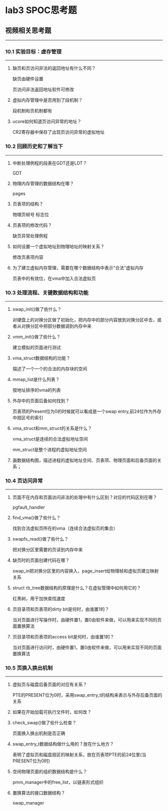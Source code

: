 # lab3 SPOC思考题

## 视频相关思考题

------

### 10.1 实验目标：虚存管理

------

1. 缺页和页访问非法的返回地址有什么不同？

   缺页由硬件设置

   页访问非法返回地址软件可修改

2. 虚拟内存管理中是否用到了段机制？

   段机制和页机制都有

3. ucore如何知道页访问异常的地址？

   CR2寄存器中保存了出现页访问异常的虚拟地址

### 10.2 回顾历史和了解当下

------

1. 中断处理例程的段表在GDT还是LDT？

   GDT

2. 物理内存管理的数据结构在哪？

   pages

3. 页表项的结构？

   物理页帧号 标志位

4. 页表项的修改代码？

   缺页异常处理例程

5. 如何设置一个虚拟地址到物理地址的映射关系？

   修改页表项内容

6. 为了建立虚拟内存管理，需要在哪个数据结构中表示“合法”虚拟内存

   页表中的有效位，在vma中加入合法虚拟页

### 10.3 处理流程、关键数据结构和功能

------

1. swap_init()做了些什么？

   对硬盘上的对换分区做了初始化，把内存中的部分内容放到对换分区中去，或者从对换分区中把部分数据调到内存中来

2. vmm_init()做了些什么？

   建立模拟的页面进行测试

3. vma_struct数据结构的功能？

   描述了一个一个的合法的内存块的空间

4. mmap_list是什么列表？

   按地址排序的vma的列表

5. 外存中的页面后备如何找到？

   页表项的Present位为0的时候就可以看成是一个swap entry,前24位作为外存中扇区号的索引

6. vma_struct和mm_struct的关系是什么？

   vma_struct是连续的合法虚拟地址空间

   mm_struct是整个进程的虚拟地址空间

7. 画数据结构图，描述进程的虚拟地址空间、页表项、物理页面和后备页面的关系；

### 10.4 页访问异常

------

1. 页面不在内存和页面访问非法的处理中有什么区别？对应的代码区别在哪？

   pgfault_handler

2. find_vma()做了些什么？

   找到合法虚拟页所在的vma（连续合法虚拟页的集合）

3. swapfs_read()做了些什么？

   把对换分区里需要的页读到内存中来

4. 缺页时的页面创建代码在哪？

   swap_in把对换分区里的内容换入，page_insert给物理帧和虚拟页建立映射关系

5. struct rb_tree数据结构的原理是什么？在虚拟管理中如何用它的？

   红黑树，用于加快查找速度

6. 页目录项和页表项的dirty bit是何时，由谁置1的？

   当对页面进行写操作时，由硬件置1，置0由软件来做，可以用来实现不同的页面置换算法

7. 页目录项和页表项的access bit是何时，由谁置1的？

   当对页面进行访问时，由硬件置1，置0由软件来做，可以用来实现不同的页面置换算法

### 10.5 页换入换出机制

------

1. 虚拟页与磁盘后备页面的对应有关系？

   PTE的PRESENT位为0时，采用swap_entry_t的结构来表示与外存后备页面的关系

2. 如果在开始加载可执行文件时，如何改？

3. check_swap()做了些什么检查？

   页面换入换出机制是否正确

4. swap_entry_t数据结构做什么用的？放在什么地方？

   表明了虚拟页和磁盘扇区的映射关系，放在页表项PTE的前24位里(当PRESENT位为0时)

5. 空闲物理页面的组织数据结构是什么？

   pmm_manager中的free_list，以链表形式组织

6. 置换算法的接口数据结构？

   swap_manager